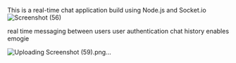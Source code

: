 This is a real-time chat application build using Node.js and Socket.io
![Screenshot (56)](https://github.com/user-attachments/assets/067adfed-4c11-4d8d-8ebc-34d1223ae8ef)


real time messaging between users 
user authentication
chat history 
enables emogie






![Uploading Screenshot (59).png…]()



